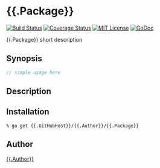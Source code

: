 {{.Package}}
=======

[![Build Status](https://travis-ci.org/{{.Author}}/{{.Package}}.png?branch=master)][travis]
[![Coverage Status](https://coveralls.io/repos/{{.Author}}/{{.Package}}/badge.png?branch=master)][coveralls]
[![MIT License](http://img.shields.io/badge/license-MIT-blue.svg?style=flat-square)][license]
[![GoDoc](https://godoc.org/{{.GitHubHost}}/{{.Author}}/{{.Package}}?status.svg)][godoc]

[travis]: https://travis-ci.org/{{.Author}}/{{.Package}}
[coveralls]: https://coveralls.io/r/{{.Author}}/{{.Package}}?branch=master
[license]: https://{{.GitHubHost}}/{{.Author}}/{{.Package}}/blob/master/LICENSE
[godoc]: https://godoc.org/{{.GitHubHost}}/{{.Author}}/{{.Package}}

{{.Package}} short description

## Synopsis

```go
// simple usage here
```

## Description

## Installation

```console
% go get {{.GitHubHost}}/{{.Author}}/{{.Package}}
```

## Author

[{{.Author}}](https://{{.GitHubHost}}/{{.Author}})
